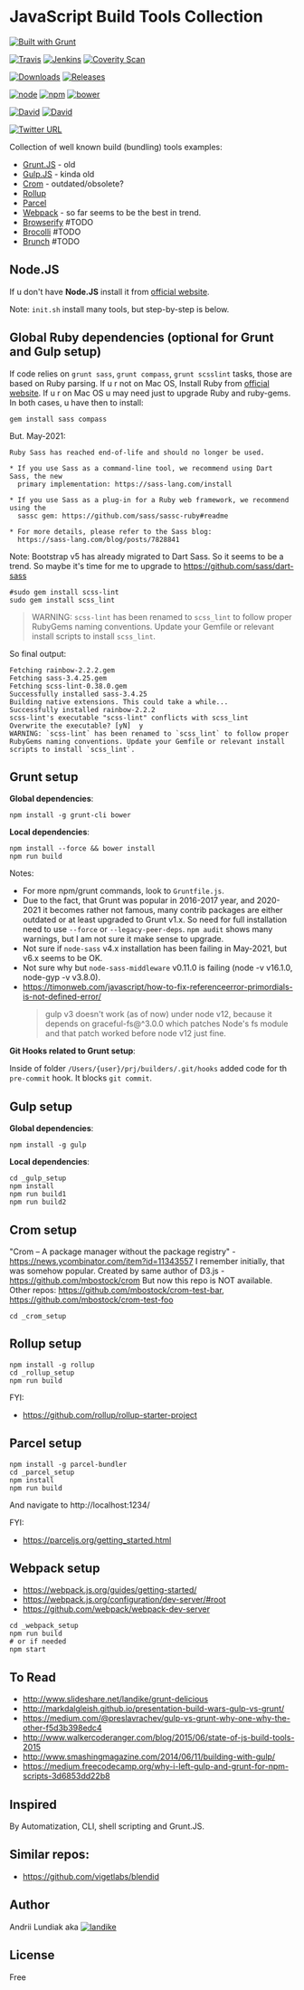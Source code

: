 # JavaScript Build Tools Collection
[![Built with Grunt](https://cdn.gruntjs.com/builtwith.png)](http://gruntjs.com/)

[![Travis](https://img.shields.io/travis/joyent/node.svg)](https://github.com/alundiak/builders)
[![Jenkins](https://img.shields.io/jenkins/s/https/jenkins.qa.ubuntu.com/precise-desktop-amd64_default.svg)](https://github.com/alundiak/builders)
[![Coverity Scan](https://img.shields.io/coverity/scan/3997.svg)](https://github.com/alundiak/builders)

[![Downloads](https://img.shields.io/npm/dm/builders)](https://github.com/alundiak/builders)
[![Releases](https://img.shields.io/github/downloads/alundiak/builders/total)](https://github.com/alundiak/builders)


[![node](https://img.shields.io/node/v/gh-badges.svg)](https://github.com/alundiak/builders)
[![npm](https://img.shields.io/npm/v/npm.svg)](https://github.com/alundiak/builders)
[![bower](https://img.shields.io/bower/v/bootstrap.svg)](https://github.com/alundiak/builders)

[![David](https://img.shields.io/david/alundiak/builders)](https://github.com/alundiak/builders)
[![David](https://img.shields.io/david/dev/alundiak/builders)](https://github.com/alundiak/builders)

[![Twitter URL](https://img.shields.io/twitter/url?style=social&url=https%3A%2F%2Fgithub.com%2Falundiak%2Fbuilders)](https://twitter.com?url=https%3A%2F%2Fgithub.com%2Falundiak%2Fbuilders)


Collection of well known build (bundling) tools examples:

* [Grunt.JS](http://gruntjs.com/) - old
* [Gulp.JS](http://gulpjs.com/) - kinda old
* [Crom](https://news.ycombinator.com/item?id=11343557) - outdated/obsolete?
* [Rollup](https://rollupjs.org)
* [Parcel](https://parceljs.org)
* [Webpack](https://webpack.js.org/) - so far seems to be the best in trend.
* [Browserify](http://browserify.org/) #TODO
* [Brocolli](https://github.com/broccolijs/broccoli) #TODO
* [Brunch](http://brunch.io/) #TODO


## Node.JS
If u don't have **Node.JS** install it from [official website](http://nodejs.org).

Note: `init.sh` install many tools, but step-by-step is below.

## Global Ruby dependencies (optional for Grunt and Gulp setup)
If code relies on `grunt sass`, `grunt compass`, `grunt scsslint` tasks, those are based on Ruby parsing.
If u r not on Mac OS, Install Ruby from [official website](https://www.ruby-lang.org/en/).
If u r on Mac OS u may need just to upgrade Ruby and ruby-gems.
In both cases, u have then to install:

```
gem install sass compass
```

But. May-2021:

```
Ruby Sass has reached end-of-life and should no longer be used.

* If you use Sass as a command-line tool, we recommend using Dart Sass, the new
  primary implementation: https://sass-lang.com/install

* If you use Sass as a plug-in for a Ruby web framework, we recommend using the
  sassc gem: https://github.com/sass/sassc-ruby#readme

* For more details, please refer to the Sass blog:
  https://sass-lang.com/blog/posts/7828841

```

Note: Bootstrap v5 has already migrated to Dart Sass. So it seems to be a trend.
So maybe it's time for me to upgrade to https://github.com/sass/dart-sass


```
#sudo gem install scss-lint
sudo gem install scss_lint
```

> WARNING: `scss-lint` has been renamed to `scss_lint` to follow proper RubyGems naming conventions. Update your Gemfile or relevant install scripts to install `scss_lint`.


So final output:

```
Fetching rainbow-2.2.2.gem
Fetching sass-3.4.25.gem
Fetching scss-lint-0.38.0.gem
Successfully installed sass-3.4.25
Building native extensions. This could take a while...
Successfully installed rainbow-2.2.2
scss-lint's executable "scss-lint" conflicts with scss_lint
Overwrite the executable? [yN]  y
WARNING: `scss-lint` has been renamed to `scss_lint` to follow proper RubyGems naming conventions. Update your Gemfile or relevant install scripts to install `scss_lint`.
```


## Grunt setup

**Global dependencies**:

```
npm install -g grunt-cli bower
```

**Local dependencies**:

```
npm install --force && bower install
npm run build
```
Notes:
- For more npm/grunt commands, look to `Gruntfile.js`.
- Due to the fact, that Grunt was popular in 2016-2017 year, and 2020-2021 it becomes rather not famous, many contrib packages are either outdated or at least upgraded to Grunt v1.x. So need for full installation need to use `--force` or `--legacy-peer-deps`. `npm audit` shows many warnings, but I am not sure it make sense to upgrade.
- Not sure if `node-sass` v4.x installation has been failing in May-2021, but v6.x seems to be OK.
- Not sure why but `node-sass-middleware` v0.11.0 is failing (node -v v16.1.0, node-gyp -v v3.8.0).
- https://timonweb.com/javascript/how-to-fix-referenceerror-primordials-is-not-defined-error/
    >gulp v3 doesn't work (as of now) under node v12, because it depends on graceful-fs@^3.0.0 which patches Node's fs module and that patch worked before node v12 just fine.

**Git Hooks related to Grunt setup**:

Inside of folder `/Users/{user}/prj/builders/.git/hooks` added code for th `pre-commit` hook. It blocks `git commit`.


## Gulp setup

**Global dependencies**:

```
npm install -g gulp
```

**Local dependencies**:

```
cd _gulp_setup
npm install
npm run build1
npm run build2
```



## Crom setup

"Crom – A package manager without the package registry" - https://news.ycombinator.com/item?id=11343557
I remember initially, that was somehow popular. Created by same author of D3.js - https://github.com/mbostock/crom
But now this repo is NOT available.
Other repos: https://github.com/mbostock/crom-test-bar, https://github.com/mbostock/crom-test-foo

```
cd _crom_setup

```

## Rollup setup

```
npm install -g rollup
cd _rollup_setup
npm run build
```

FYI:
- https://github.com/rollup/rollup-starter-project


## Parcel setup

```
npm install -g parcel-bundler
cd _parcel_setup
npm install
npm run build
```

And navigate to http://localhost:1234/

FYI:
- https://parceljs.org/getting_started.html



## Webpack setup

- https://webpack.js.org/guides/getting-started/
- https://webpack.js.org/configuration/dev-server/#root
- https://github.com/webpack/webpack-dev-server

```
cd _webpack_setup
npm run build
# or if needed
npm start
```

## To Read

* http://www.slideshare.net/landike/grunt-delicious
* http://markdalgleish.github.io/presentation-build-wars-gulp-vs-grunt/
* https://medium.com/@preslavrachev/gulp-vs-grunt-why-one-why-the-other-f5d3b398edc4
* http://www.walkercoderanger.com/blog/2015/06/state-of-js-build-tools-2015
* http://www.smashingmagazine.com/2014/06/11/building-with-gulp/
* https://medium.freecodecamp.org/why-i-left-gulp-and-grunt-for-npm-scripts-3d6853dd22b8

## Inspired

By Automatization, CLI, shell scripting and Grunt.JS.

## Similar repos:

* https://github.com/vigetlabs/blendid

## Author
Andrii Lundiak aka [![landike](https://img.shields.io/twitter/follow/landike?style=social)](https://twitter.com/landike)

## License
Free